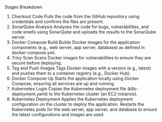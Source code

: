 Stages Breakdown
1. Checkout Code
Pulls the code from the GitHub repository using credentials and confirms the files are present.
2. SonarQube Analysis
Analyzes the code for bugs, vulnerabilities, and code smells using SonarQube and uploads the results to the SonarQube server.
3. Docker Compose Build
Builds Docker images for the application components (e.g., web server, app server, database) as defined in docker-compose.yml.
4. Trivy Scan
Scans Docker images for vulnerabilities to ensure they are secure before deploying.
5. Tag and Push Images
Tags Docker images with a version (e.g., latest) and pushes them to a container registry (e.g., Docker Hub).
6. Docker Compose Up
Starts the application locally using Docker Compose, ensuring all services are up and running.
7. Kubernetes Login
Copies the Kubernetes deployment file (k8s-deployment.yaml) to the Kubernetes cluster (an EC2 instance).
8. Kubernetes Deployment
Applies the Kubernetes deployment configuration on the cluster to deploy the application.
Restarts the Kubernetes pods for the web server, app server, and database to ensure the latest configurations and images are used.
